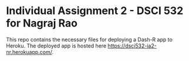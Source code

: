 # Individual Assignment 2 - DSCI 532 for Nagraj Rao

This repo contains the necessary files for deploying a Dash-R app to Heroku.
The deployed app is hosted here https://dsci532-ia2-nr.herokuapp.com/.
